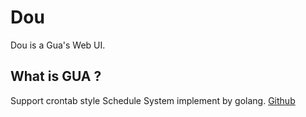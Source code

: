 # Dou

Dou is a Gua's Web UI.

## What is GUA ?

Support crontab style Schedule System implement by golang. [Github](https://github.com/syhlion/gua)
